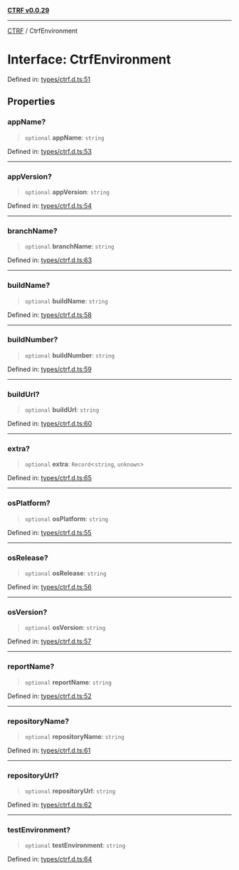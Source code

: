 [**CTRF v0.0.29**](../README.md)

***

[CTRF](../README.md) / CtrfEnvironment

# Interface: CtrfEnvironment

Defined in: [types/ctrf.d.ts:51](https://github.com/ctrf-io/slack-ctrf/blob/main/src/types/ctrf.d.ts#L51)

## Properties

### appName?

> `optional` **appName**: `string`

Defined in: [types/ctrf.d.ts:53](https://github.com/ctrf-io/slack-ctrf/blob/main/src/types/ctrf.d.ts#L53)

***

### appVersion?

> `optional` **appVersion**: `string`

Defined in: [types/ctrf.d.ts:54](https://github.com/ctrf-io/slack-ctrf/blob/main/src/types/ctrf.d.ts#L54)

***

### branchName?

> `optional` **branchName**: `string`

Defined in: [types/ctrf.d.ts:63](https://github.com/ctrf-io/slack-ctrf/blob/main/src/types/ctrf.d.ts#L63)

***

### buildName?

> `optional` **buildName**: `string`

Defined in: [types/ctrf.d.ts:58](https://github.com/ctrf-io/slack-ctrf/blob/main/src/types/ctrf.d.ts#L58)

***

### buildNumber?

> `optional` **buildNumber**: `string`

Defined in: [types/ctrf.d.ts:59](https://github.com/ctrf-io/slack-ctrf/blob/main/src/types/ctrf.d.ts#L59)

***

### buildUrl?

> `optional` **buildUrl**: `string`

Defined in: [types/ctrf.d.ts:60](https://github.com/ctrf-io/slack-ctrf/blob/main/src/types/ctrf.d.ts#L60)

***

### extra?

> `optional` **extra**: `Record`\<`string`, `unknown`\>

Defined in: [types/ctrf.d.ts:65](https://github.com/ctrf-io/slack-ctrf/blob/main/src/types/ctrf.d.ts#L65)

***

### osPlatform?

> `optional` **osPlatform**: `string`

Defined in: [types/ctrf.d.ts:55](https://github.com/ctrf-io/slack-ctrf/blob/main/src/types/ctrf.d.ts#L55)

***

### osRelease?

> `optional` **osRelease**: `string`

Defined in: [types/ctrf.d.ts:56](https://github.com/ctrf-io/slack-ctrf/blob/main/src/types/ctrf.d.ts#L56)

***

### osVersion?

> `optional` **osVersion**: `string`

Defined in: [types/ctrf.d.ts:57](https://github.com/ctrf-io/slack-ctrf/blob/main/src/types/ctrf.d.ts#L57)

***

### reportName?

> `optional` **reportName**: `string`

Defined in: [types/ctrf.d.ts:52](https://github.com/ctrf-io/slack-ctrf/blob/main/src/types/ctrf.d.ts#L52)

***

### repositoryName?

> `optional` **repositoryName**: `string`

Defined in: [types/ctrf.d.ts:61](https://github.com/ctrf-io/slack-ctrf/blob/main/src/types/ctrf.d.ts#L61)

***

### repositoryUrl?

> `optional` **repositoryUrl**: `string`

Defined in: [types/ctrf.d.ts:62](https://github.com/ctrf-io/slack-ctrf/blob/main/src/types/ctrf.d.ts#L62)

***

### testEnvironment?

> `optional` **testEnvironment**: `string`

Defined in: [types/ctrf.d.ts:64](https://github.com/ctrf-io/slack-ctrf/blob/main/src/types/ctrf.d.ts#L64)
